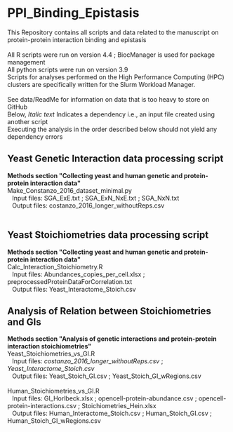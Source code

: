 # PPI_Binding_Epistasis
This Repository contains all scripts and data related to the manuscript on protein-protein interaction binding and epistasis <br>
<br>
All R scripts were run on version 4.4 ; BiocManager is used for package management <br>
All python scripts were run on version 3.9 <br>
Scripts for analyses performed on the High Performance Computing (HPC) clusters are specifically written for the Slurm Workload Manager. <br>
<br>
See data/ReadMe for information on data that is too heavy to store on GitHub <br>
Below, *Italic text* Indicates a dependency i.e., an input file created using another script <br>
Executing the analysis in the order described below should not yield any dependency errors <br>
## Yeast Genetic Interaction data processing script
**Methods section "Collecting yeast and human genetic and protein-protein interaction data"** <br>
Make_Constanzo_2016_dataset_minimal.py <br>
&ensp; Input files: SGA_ExE.txt ; SGA_ExN_NxE.txt ; SGA_NxN.txt <br>
&ensp; Output files: costanzo_2016_longer_withoutReps.csv <br>
<br>
## Yeast Stoichiometries data processing script
**Methods section "Collecting yeast and human genetic and protein-protein interaction data"** <br>
Calc_Interaction_Stoichiometry.R <br>
&ensp; Input files: Abundances_copies_per_cell.xlsx ; preprocessedProteinDataForCorrelation.txt <br>
&ensp; Output files: Yeast_Interactome_Stoich.csv <br>

## Analysis of Relation between Stoichiometries and GIs
**Methods section "Analysis of genetic interactions and protein-protein interaction stoichiometries"** <br>
Yeast_Stoichiometries_vs_GI.R <br>
&ensp; Input files: *costanzo_2016_longer_withoutReps.csv* ; *Yeast_Interactome_Stoich.csv* <br>
&ensp; Output files: Yeast_Stoich_GI.csv ; Yeast_Stoich_GI_wRegions.csv <br>
<br>
Human_Stoichiometries_vs_GI.R <br>
&ensp; Input files: GI_Horlbeck.xlsx ; opencell-protein-abundance.csv ; opencell-protein-interactions.csv ; Stoichiometries_Hein.xlsx <br>
&ensp; Output files: Human_Interactome_Stoich.csv ; Human_Stoich_GI.csv ; Human_Stoich_GI_wRegions.csv <br>


